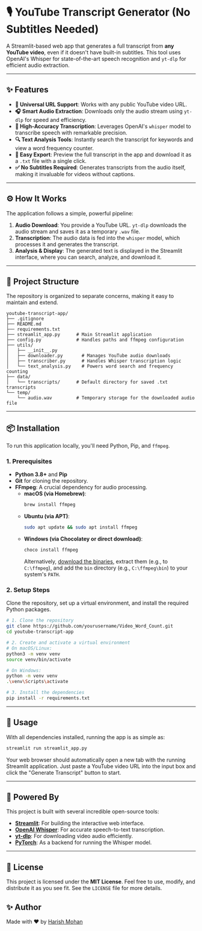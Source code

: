 
# 🎙️ YouTube Transcript Generator (No Subtitles Needed)

A Streamlit-based web app that generates a full transcript from **any YouTube video**, even if it doesn't have built-in subtitles. This tool uses OpenAI's Whisper for state-of-the-art speech recognition and `yt-dlp` for efficient audio extraction.

-----

## ✨ Features

  - **🔗 Universal URL Support**: Works with any public YouTube video URL.
  - **🎧 Smart Audio Extraction**: Downloads only the audio stream using `yt-dlp` for speed and efficiency.
  - **🧠 High-Accuracy Transcription**: Leverages OpenAI's `whisper` model to transcribe speech with remarkable precision.
  - **🔍 Text Analysis Tools**: Instantly search the transcript for keywords and view a word frequency counter.
  - **📄 Easy Export**: Preview the full transcript in the app and download it as a `.txt` file with a single click.
  - **✅ No Subtitles Required**: Generates transcripts from the audio itself, making it invaluable for videos without captions.

-----

## ⚙️ How It Works

The application follows a simple, powerful pipeline:

1.  **Audio Download**: You provide a YouTube URL. `yt-dlp` downloads the audio stream and saves it as a temporary `.wav` file.
2.  **Transcription**: The audio data is fed into the `whisper` model, which processes it and generates the transcript.
3.  **Analysis & Display**: The generated text is displayed in the Streamlit interface, where you can search, analyze, and download it.

-----

## 📁 Project Structure

The repository is organized to separate concerns, making it easy to maintain and extend.

```
youtube-transcript-app/
├── .gitignore
├── README.md
├── requirements.txt
├── streamlit_app.py      # Main Streamlit application
├── config.py             # Handles paths and ffmpeg configuration
├── utils/
│   ├── __init__.py
│   ├── downloader.py       # Manages YouTube audio downloads
│   ├── transcriber.py      # Handles Whisper transcription logic
│   └── text_analysis.py    # Powers word search and frequency counting
├── data/
│   └── transcripts/      # Default directory for saved .txt transcripts
└── temp/
    └── audio.wav         # Temporary storage for the downloaded audio file
```

-----

## 📦 Installation

To run this application locally, you'll need Python, Pip, and `ffmpeg`.

### 1\. Prerequisites

  - **Python 3.8+** and **Pip**
  - **Git** for cloning the repository.
  - **FFmpeg**: A crucial dependency for audio processing.
      - **macOS (via Homebrew)**:
        ```bash
        brew install ffmpeg
        ```
      - **Ubuntu (via APT)**:
        ```bash
        sudo apt update && sudo apt install ffmpeg
        ```
      - **Windows (via Chocolatey or direct download)**:
        ```bash
        choco install ffmpeg
        ```
        Alternatively, [download the binaries](https://ffmpeg.org/download.html), extract them (e.g., to `C:\ffmpeg`), and add the `bin` directory (e.g., `C:\ffmpeg\bin`) to your system's `PATH`.

### 2\. Setup Steps

Clone the repository, set up a virtual environment, and install the required Python packages.

```bash
# 1. Clone the repository
git clone https://github.com/yourusername/Video_Word_Count.git
cd youtube-transcript-app

# 2. Create and activate a virtual environment
# On macOS/Linux:
python3 -m venv venv
source venv/bin/activate

# On Windows:
python -m venv venv
.\venv\Scripts\activate

# 3. Install the dependencies
pip install -r requirements.txt
```

-----

## 🚀 Usage

With all dependencies installed, running the app is as simple as:

```bash
streamlit run streamlit_app.py
```

Your web browser should automatically open a new tab with the running Streamlit application. Just paste a YouTube video URL into the input box and click the "Generate Transcript" button to start.

-----

## 🧠 Powered By

This project is built with several incredible open-source tools:

  - [**Streamlit**](https://streamlit.io/): For building the interactive web interface.
  - [**OpenAI Whisper**](https://github.com/openai/whisper): For accurate speech-to-text transcription.
  - [**yt-dlp**](https://github.com/yt-dlp/yt-dlp): For downloading video audio efficiently.
  - [**PyTorch**](https://pytorch.org/): As a backend for running the Whisper model.

-----

## 📃 License

This project is licensed under the **MIT License**. Feel free to use, modify, and distribute it as you see fit. See the `LICENSE` file for more details.

## ✨ Author

Made with ❤️ by [Harish Mohan](https://www.google.com/search?q=https://github.com/Harish9215)

```
```
